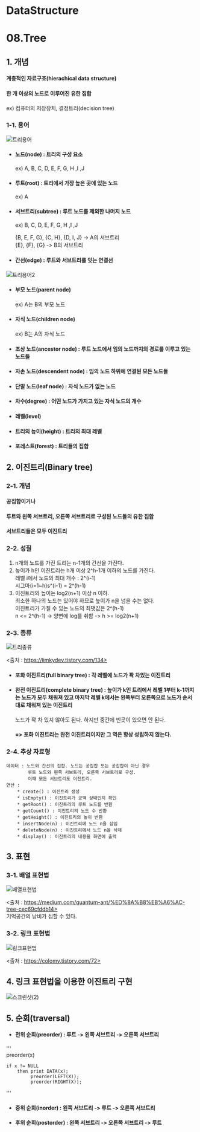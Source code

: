 # DataStructure

# 08.Tree

## 1. 개념
#### 계층적인 자료구조(hierachical data structure)
#### 한 개 이상의 노드로 이루어진 유한 집합
ex) 컴퓨터의 저장장치, 결정트리(decision tree)
####
### 1-1. 용어

![트리용어](https://user-images.githubusercontent.com/31130917/104160270-32aa8280-5434-11eb-89af-fd86ecde9e91.PNG)
####
* #### 노드(node) : 트리의 구성 요소   
    ex) A, B, C, D, E, F, G, H ,I ,J  
* #### 루트(root) : 트리에서 가장 높은 곳에 있는 노드
    ex) A  
* #### 서브트리(subtree) : 루트 노드를 제외한 나머지 노드
    ex) B, C, D, E, F, G, H ,I ,J  
    
    {B, E, F, G}, {C, H}, {D, I, J} -> A의 서브트리  
    {E}, {F}, {G} -> B의 서브트리  
* #### 간선(edge) : 루트와 서브트리를 잇는 연결선

![트리용어2](https://user-images.githubusercontent.com/31130917/104162557-2d4f3700-5438-11eb-88fc-242e843ad448.PNG)
####
* #### 부모 노드(parent node)
    ex) A는 B의 부모 노드  
* #### 자식 노드(children node)  
    ex) B는 A의 자식 노드  
* #### 조상 노드(ancestor node) : 루트 노드에서 임의 노드까지의 경로를 이루고 있는 노드들  
* #### 자손 노드(descendent node) : 임의 노드 하위에 연결된 모든 노드들  
* #### 단말 노드(leaf node) : 자식 노드가 없는 노드  
* #### 차수(degree) : 어떤 노드가 가지고 있는 자식 노드의 개수  
* #### 레벨(level)  
* #### 트리의 높이(height) : 트리의 최대 레벨  
* #### 포레스트(forest) : 트리들의 집합  
####
## 2. 이진트리(Binary tree)
### 2-1. 개념
#### 공집합이거나
#### 루트와 왼쪽 서브트리, 오른쪽 서브트리로 구성된 노드들의 유한 집합
#### 서브트리들은 모두 이진트리
### 2-2. 성질
1. n개의 노드를 가진 트리는 n-1개의 간선을 가진다.
2. 높이가 h인 이진트리는 h개 이상 2^h-1개 이하의 노드를 가진다.  
    레벨 i에서 노드의 최대 개수 : 2^(i-1)  
    시그마(i=1~h)s^(i-1) = 2^(h-1)
3. 이진트리의 높이는 log2(n+1) 이상 n 이하.  
    최소한 하나의 노드는 있어야 하므로 높이가 n을 넘을 수는 없다.  
    이진트리가 가질 수 있는 노드의 최댓값은 2^(h-1)  
    n <= 2^(h-1) -> 양변에 log를 취함 -> h >= log2(n+1)  
### 2-3. 종류
![트리종류](https://user-images.githubusercontent.com/31130917/104200441-03b00300-546c-11eb-9708-6c5584a4d083.png)

<출처 : https://limkydev.tistory.com/134>  
####
* #### 포화 이진트리(full binary tree) : 각 레벨에 노드가 꽉 차있는 이진트리
* #### 완전 이진트리(complete binary tree) : 높이가 k인 트리에서 레벨 1부터 k-1까지는 노드가 모두 채워져 있고 마지막 레벨 k에서는 왼쪽부터 오른쪽으로 노드가 순서대로 채워져 있는 이진트리  
    노드가 꽉 차 있지 않아도 된다. 하지만 중간에 빈곳이 있으면 안 된다.
    #### => 포화 이진트리는 완전 이진트리이지만 그 역은 항상 성립하지 않는다.
### 2-4. 추상 자료형
    데이터 : 노드와 간선의 집합. 노드는 공집합 또는 공집합이 아닌 경우  
            루트 노드와 왼쪽 서브트리, 오른쪽 서브트리로 구성.  
            이때 모든 서브트리도 이진트리.  
    연산 :  
        * create() : 이진트리 생성  
        * isEmpty() : 이진트리가 공백 상태인지 확인  
        * getRoot() : 이진트리의 루트 노드를 반환  
        * getCount() : 이진트리의 노드 수 반환  
        * getHeight() : 이진트리의 높이 반환  
        * insertNode(n) : 이진트리에 노드 n을 삽입  
        * deleteNode(n) : 이진트리에서 노드 n을 삭제  
        * display() : 이진트리의 내용을 화면에 출력
## 3. 표현
### 3-1. 배열 표현법
![배열표현법](https://user-images.githubusercontent.com/31130917/104202727-9fdb0980-546e-11eb-9b2b-77ffd9169037.png)

<출처 : https://medium.com/quantum-ant/%ED%8A%B8%EB%A6%AC-tree-cec69cfddb14>  
기억공간의 낭비가 심할 수 있다.  
### 3-2. 링크 표현법  
![링크표현법](https://user-images.githubusercontent.com/31130917/104203083-12e48000-546f-11eb-96e6-8573637598cf.png)

<출처 : https://colomy.tistory.com/72>  
## 4. 링크 표현법을 이용한 이진트리 구현  
![스크린샷(2)](https://user-images.githubusercontent.com/31130917/104204914-1da01480-5471-11eb-89c1-ed0a20aacac7.png)
## 5. 순회(traversal)
* #### 전위 순회(preorder) : 루트 -> 왼쪽 서브트리 -> 오른쪽 서브트리
'''  
preorder(x)

    if x != NULL  
        then print DATA(x);  
             preorder(LEFT(X));  
             preorder(RIGHT(X));  
'''
* #### 중위 순회(inorder) : 왼쪽 서브트리 -> 루트 -> 오른쪽 서브트리
* #### 후위 순회(postorder) : 왼쪽 서브트리 -> 오른쪽 서브트리 -> 루트
